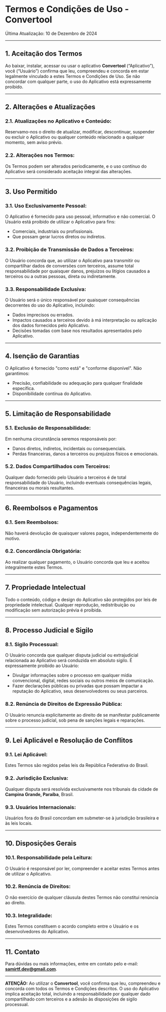 
# Termos e Condições de Uso - Convertool

Última Atualização: 10 de Dezembro de 2024

---

## 1. Aceitação dos Termos
Ao baixar, instalar, acessar ou usar o aplicativo **Convertool** (“Aplicativo”), você (“Usuário”) confirma que leu, compreendeu e concorda em estar legalmente vinculado a estes Termos e Condições de Uso. Se não concordar com qualquer parte, o uso do Aplicativo está expressamente proibido.

---

## 2. Alterações e Atualizações
### 2.1. Atualizações no Aplicativo e Conteúdo:
Reservamo-nos o direito de atualizar, modificar, descontinuar, suspender ou excluir o Aplicativo ou qualquer conteúdo relacionado a qualquer momento, sem aviso prévio.

### 2.2. Alterações nos Termos:
Os Termos podem ser alterados periodicamente, e o uso contínuo do Aplicativo será considerado aceitação integral das alterações.

---

## 3. Uso Permitido
### 3.1. Uso Exclusivamente Pessoal:
O Aplicativo é fornecido para uso pessoal, informativo e não comercial. O Usuário está proibido de utilizar o Aplicativo para fins:
- Comerciais, industriais ou profissionais.
- Que possam gerar lucros diretos ou indiretos.

### 3.2. Proibição de Transmissão de Dados a Terceiros:
O Usuário concorda que, ao utilizar o Aplicativo para transmitir ou compartilhar dados de conversões com terceiros, assume total responsabilidade por quaisquer danos, prejuízos ou litígios causados a terceiros ou a outras pessoas, direta ou indiretamente.

### 3.3. Responsabilidade Exclusiva:
O Usuário será o único responsável por quaisquer consequências decorrentes do uso do Aplicativo, incluindo:
- Dados imprecisos ou errados.
- Impactos causados a terceiros devido à má interpretação ou aplicação dos dados fornecidos pelo Aplicativo.
- Decisões tomadas com base nos resultados apresentados pelo Aplicativo.

---

## 4. Isenção de Garantias
O Aplicativo é fornecido "como está" e "conforme disponível". Não garantimos:
- Precisão, confiabilidade ou adequação para qualquer finalidade específica.
- Disponibilidade contínua do Aplicativo.

---

## 5. Limitação de Responsabilidade
### 5.1. Exclusão de Responsabilidade:
Em nenhuma circunstância seremos responsáveis por:
- Danos diretos, indiretos, incidentais ou consequenciais.
- Perdas financeiras, danos a terceiros ou prejuízos físicos e emocionais.

### 5.2. Dados Compartilhados com Terceiros:
Qualquer dado fornecido pelo Usuário a terceiros é de total responsabilidade do Usuário, incluindo eventuais consequências legais, financeiras ou morais resultantes.

---

## 6. Reembolsos e Pagamentos
### 6.1. Sem Reembolsos:
Não haverá devolução de quaisquer valores pagos, independentemente do motivo.

### 6.2. Concordância Obrigatória:
Ao realizar qualquer pagamento, o Usuário concorda que leu e aceitou integralmente estes Termos.

---

## 7. Propriedade Intelectual
Todo o conteúdo, código e design do Aplicativo são protegidos por leis de propriedade intelectual. Qualquer reprodução, redistribuição ou modificação sem autorização prévia é proibida.

---

## 8. Processo Judicial e Sigilo
### 8.1. Sigilo Processual:
O Usuário concorda que qualquer disputa judicial ou extrajudicial relacionada ao Aplicativo será conduzida em absoluto sigilo. É expressamente proibido ao Usuário:
- Divulgar informações sobre o processo em qualquer mídia convencional, digital, redes sociais ou outros meios de comunicação.
- Fazer declarações públicas ou privadas que possam impactar a reputação do Aplicativo, seus desenvolvedores ou seus parceiros.

### 8.2. Renúncia de Direitos de Expressão Pública:
O Usuário renuncia explicitamente ao direito de se manifestar publicamente sobre o processo judicial, sob pena de sanções legais e reparações.

---

## 9. Lei Aplicável e Resolução de Conflitos
### 9.1. Lei Aplicável:
Estes Termos são regidos pelas leis da República Federativa do Brasil.

### 9.2. Jurisdição Exclusiva:
Qualquer disputa será resolvida exclusivamente nos tribunais da cidade de **Campina Grande, Paraíba**, Brasil.

### 9.3. Usuários Internacionais:
Usuários fora do Brasil concordam em submeter-se à jurisdição brasileira e às leis locais.

---

## 10. Disposições Gerais
### 10.1. Responsabilidade pela Leitura:
O Usuário é responsável por ler, compreender e aceitar estes Termos antes de utilizar o Aplicativo.

### 10.2. Renúncia de Direitos:
O não exercício de qualquer cláusula destes Termos não constitui renúncia ao direito.

### 10.3. Integralidade:
Estes Termos constituem o acordo completo entre o Usuário e os desenvolvedores do Aplicativo.

---

## 11. Contato
Para dúvidas ou mais informações, entre em contato pelo e-mail: **samirtf.dev@gmail.com**.

---

**ATENÇÃO:**
Ao utilizar o **Convertool**, você confirma que leu, compreendeu e concorda com todos os Termos e Condições descritos. O uso do Aplicativo implica aceitação total, incluindo a responsabilidade por qualquer dado compartilhado com terceiros e a adesão às disposições de sigilo processual.
